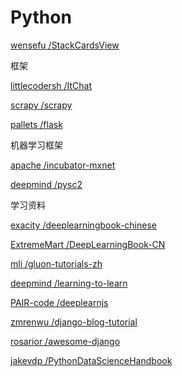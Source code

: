 # Python

[wensefu /StackCardsView](https://github.com/wensefu/StackCardsView)



框架

[littlecodersh /ItChat](#)

[scrapy /scrapy](https://github.com/scrapy/scrapy)

[pallets /flask](https://github.com/pallets/flask)

机器学习框架

[apache /incubator-mxnet](#)

[deepmind /pysc2](#)

学习资料

[exacity /deeplearningbook-chinese](#)

[ExtremeMart /DeepLearningBook-CN](#)

[mli /gluon-tutorials-zh](https://github.com/mli/gluon-tutorials-zh)

[deepmind /learning-to-learn](https://github.com/deepmind/learning-to-learn)

[PAIR-code /deeplearnjs](https://github.com/PAIR-code/deeplearnjs)

[zmrenwu /django-blog-tutorial](https://github.com/zmrenwu/django-blog-tutorial)

[rosarior /awesome-django](https://github.com/rosarior/awesome-django)

[jakevdp /PythonDataScienceHandbook](https://github.com/jakevdp/PythonDataScienceHandbook)


